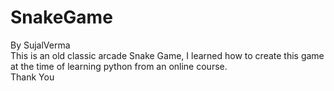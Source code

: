 # SnakeGame
By SujalVerma
<br>
This is an old classic arcade Snake Game, I learned how to create this game at the time of learning python from an online course.
<br>
Thank You

